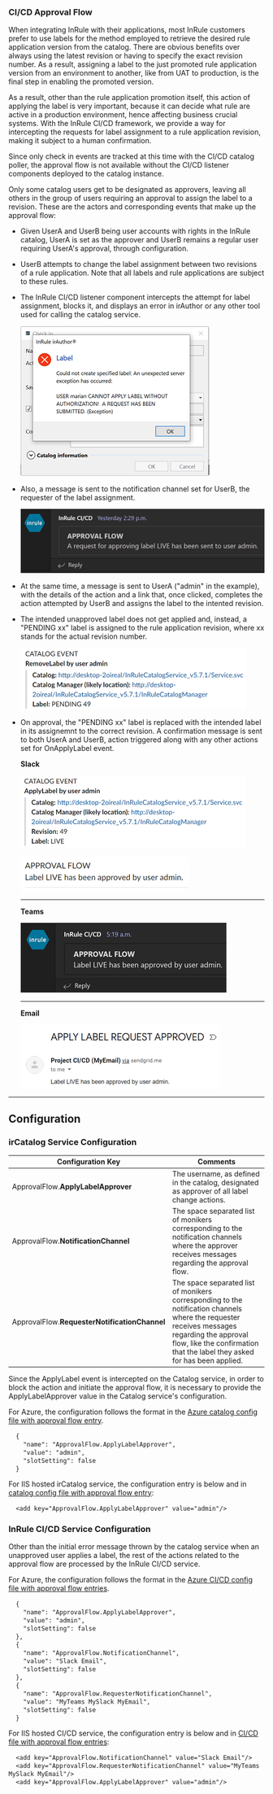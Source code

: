 ### CI/CD Approval Flow

When integrating InRule with their applications, most InRule customers prefer to use labels for the method employed to retrieve the desired rule application version from the catalog.  There are obvious benefits over always using the latest revision or having to specify the exact revision number.  As a result, assigning a label to the just promoted rule application version from an environment to another, like from UAT to production, is the final step in enabling the promoted version.

As a result, other than the rule application promotion itself, this action of applying the label is very important, because it can decide what rule are active in a production environment, hence affecting business crucial systems.  With the InRule CI/CD framework, we provide a way for intercepting the requests for label assignment to a rule application revision, making it subject to a human confirmation.

Since only check in events are tracked at this time with the CI/CD catalog poller, the approval flow is not available without the CI/CD listener components deployed to the catalog instance.

Only some catalog users get to be designated as approvers, leaving all others in the group of users requiring an approval to assign the label to a revision.  These are the actors and corresponding events that make up the approval flow:

* Given UserA and UserB being user accounts with rights in the InRule catalog, UserA is set as the approver and UserB remains a regular user requiring UserA's approval, through configuration.
* UserB attempts to change the label assignment between two revisions of a rule application.  Note that all labels and rule applications are subject to these rules.
* The InRule CI/CD listener component intercepts the attempt for label assignment, blocks it, and displays an error in irAuthor or any other tool used for calling the catalog service.

    ![Slack with Label Approved Message](../images/InRuleCICD_label_request_error.png)

* Also, a message is sent to the notification channel set for UserB, the requester of the label assignment.

    ![Teams Requester Message](../images/InRuleCICD_label_requester_1.png)

* At the same time, a message is sent to UserA ("admin" in the example), with the details of the action and a link that, once clicked, completes the action attempted by UserB and assigns the label to the intented revision.
* The intended unapproved label does not get applied and, instead, a "PENDING xx" label is assigned to the rule application revision, where xx stands for the actual revision number.

    ![Slack Event 1](../images/InRuleCICD_label_request_1.png)

* On approval, the "PENDING xx" label is replaced with the intended label in its assignemnt to the correct revision.  A confirmation message is sent to both UserA and UserB, action triggered along with any other actions set for OnApplyLabel event.

    **Slack**
    
    ![Slack Event 2](../images/InRuleCICD_label_request_2.png)

    ![Slack with Label Approved Message](../images/InRuleCICD_label_approved_slack.png)

    ---
    **Teams**

    ![Teams with Label Approved Message](../images/InRuleCICD_label_approved_teams.png)

    ---
    **Email**

    ![Email with Label Approved Message](../images/InRuleCICD_label_approved_email.png)

---
## Configuration

### irCatalog Service Configuration

|Configuration Key | Comments
--- | ---
|ApprovalFlow.**ApplyLabelApprover**| The username, as defined in the catalog, designated as approver of all label change actions.
|ApprovalFlow.**NotificationChannel**| The space separated list of monikers corresponding to the notification channels where the approver receives messages regarding the approval flow.
|ApprovalFlow.**RequesterNotificationChannel**| The space separated list of monikers corresponding to the notification channels where the requester receives messages regarding the approval flow, like the confirmation that the label they asked for has been applied.

Since the ApplyLabel event is intercepted on the Catalog service, in order to block the action and initiate the approval flow, it is necessary to provide the ApplyLabelApprover value in the Catalog service's configuration.

For Azure, the configuration follows the format in the [Azure catalog config file with approval flow entry](../config/InRule.Catalog.Service_ApprovalFlow.config.json).

```
  {
    "name": "ApprovalFlow.ApplyLabelApprover",
    "value": "admin",
    "slotSetting": false
  }
```

For IIS hosted irCatalog service, the configuration entry is below and in [catalog config file with approval flow entry](../config/InRule.Catalog.Service_ApprovalFlow.config): 

```
  <add key="ApprovalFlow.ApplyLabelApprover" value="admin"/>
```

### InRule CI/CD Service Configuration

Other than the initial error message thrown by the catalog service when an unapproved user applies a label, the rest of the actions related to the approval flow are processed by the InRule CI/CD service.

For Azure, the configuration follows the format in the [Azure CI/CD config file with approval flow entries](../config/InRuleCICD_ApprovalFlow.config.json).

```
  {
    "name": "ApprovalFlow.ApplyLabelApprover",
    "value": "admin",
    "slotSetting": false
  },
  {
    "name": "ApprovalFlow.NotificationChannel",
    "value": "Slack Email",
    "slotSetting": false
  },
  {
    "name": "ApprovalFlow.RequesterNotificationChannel",
    "value": "MyTeams MySlack MyEmail",
    "slotSetting": false
  }
```

For IIS hosted CI/CD service, the configuration entry is below and in [CI/CD file with approval flow entries](../config/InRuleCICD_ApprovalFlow.config): 

```
  <add key="ApprovalFlow.NotificationChannel" value="Slack Email"/>
  <add key="ApprovalFlow.RequesterNotificationChannel" value="MyTeams MySlack MyEmail"/>
  <add key="ApprovalFlow.ApplyLabelApprover" value="admin"/>
```
